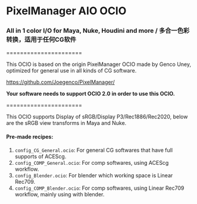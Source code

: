 
# PixelManager AIO OCIO

### All in 1 color I/O for Maya, Nuke, Houdini and more / 多合一色彩转换，适用于任何CG软件
======================

This OCIO is based on the origin PixelManager OCIO made by Genco Uney, optimized for general use in all kinds of CG software. 

https://github.com/Joegenco/PixelManager/

**Your software needs to support OCIO 2.0 in order to use this OCIO.**

======================

This OCIO supports Display of sRGB/Display P3/Rec1886/Rec2020, below are the sRGB view transforms in Maya and Nuke. 

#### Pre-made recipes: 

1. `config_CG_General.ocio`: For general CG softwares that have full supports of ACEScg.
2. `config_COMP_General.ocio`: For comp softwares, using ACEScg workflow.
3. `config_Blender.ocio`: For blender which working space is Linear Rec709.
4. `config_COMP_Blender.ocio`: For comp softwares, using Linear Rec709 workflow, mainly using with blender.